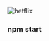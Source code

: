 ![hetflix](https://images.ctfassets.net/4cd45et68cgf/5y7i4snzpqkr2oHRCRAkN4/c144749aa0df745e43367744af149f66/Android_Collage_1920x1080__UCAN_En.jpg)
### npm start